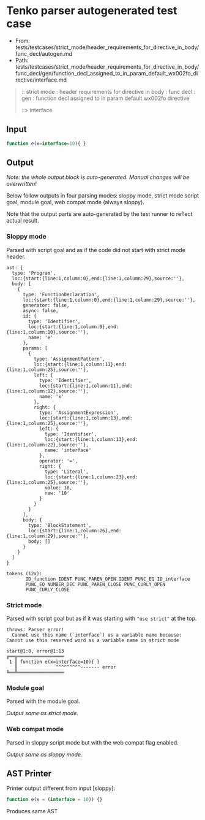 # Tenko parser autogenerated test case

- From: tests/testcases/strict_mode/header_requirements_for_directive_in_body/func_decl/autogen.md
- Path: tests/testcases/strict_mode/header_requirements_for_directive_in_body/func_decl/gen/function_decl_assigned_to_in_param_default_wx002fo_directive/interface.md

> :: strict mode : header requirements for directive in body : func decl : gen : function decl assigned to in param default wx002fo directive
>
> ::> interface

## Input


`````js
function e(x=interface=10){ }
`````

## Output

_Note: the whole output block is auto-generated. Manual changes will be overwritten!_

Below follow outputs in four parsing modes: sloppy mode, strict mode script goal, module goal, web compat mode (always sloppy).

Note that the output parts are auto-generated by the test runner to reflect actual result.

### Sloppy mode

Parsed with script goal and as if the code did not start with strict mode header.

`````
ast: {
  type: 'Program',
  loc:{start:{line:1,column:0},end:{line:1,column:29},source:''},
  body: [
    {
      type: 'FunctionDeclaration',
      loc:{start:{line:1,column:0},end:{line:1,column:29},source:''},
      generator: false,
      async: false,
      id: {
        type: 'Identifier',
        loc:{start:{line:1,column:9},end:{line:1,column:10},source:''},
        name: 'e'
      },
      params: [
        {
          type: 'AssignmentPattern',
          loc:{start:{line:1,column:11},end:{line:1,column:25},source:''},
          left: {
            type: 'Identifier',
            loc:{start:{line:1,column:11},end:{line:1,column:12},source:''},
            name: 'x'
          },
          right: {
            type: 'AssignmentExpression',
            loc:{start:{line:1,column:13},end:{line:1,column:25},source:''},
            left: {
              type: 'Identifier',
              loc:{start:{line:1,column:13},end:{line:1,column:22},source:''},
              name: 'interface'
            },
            operator: '=',
            right: {
              type: 'Literal',
              loc:{start:{line:1,column:23},end:{line:1,column:25},source:''},
              value: 10,
              raw: '10'
            }
          }
        }
      ],
      body: {
        type: 'BlockStatement',
        loc:{start:{line:1,column:26},end:{line:1,column:29},source:''},
        body: []
      }
    }
  ]
}

tokens (12x):
       ID_function IDENT PUNC_PAREN_OPEN IDENT PUNC_EQ ID_interface
       PUNC_EQ NUMBER_DEC PUNC_PAREN_CLOSE PUNC_CURLY_OPEN
       PUNC_CURLY_CLOSE
`````

### Strict mode

Parsed with script goal but as if it was starting with `"use strict"` at the top.

`````
throws: Parser error!
  Cannot use this name (`interface`) as a variable name because: Cannot use this reserved word as a variable name in strict mode

start@1:0, error@1:13
╔══╦═════════════════
 1 ║ function e(x=interface=10){ }
   ║              ^^^^^^^^^------- error
╚══╩═════════════════

`````


### Module goal

Parsed with the module goal.

_Output same as strict mode._

### Web compat mode

Parsed in sloppy script mode but with the web compat flag enabled.

_Output same as sloppy mode._

## AST Printer

Printer output different from input [sloppy]:

````js
function e(x = (interface = 10)) {}
````

Produces same AST
